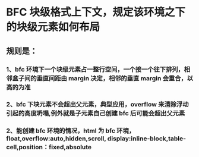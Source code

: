 # BFC 块级格式上下文，规定该环境之下的块级元素如何布局

## 规则是：

### 1、bfc 环境下一个块级元素占一整行空间，一个接一个往下排列，相邻盒子间的垂直间距由 margin 决定，相邻的垂直 margin 会重合，以高的为准

### 2、bfc 下块元素不会超出父元素，典型应用，overflow 来清除浮动引起的高度坍塌,例外就是子元素自己创建 bfc 后可能会超出父元素

### 2、能创建 bfc 环境的情况，html 为 bfc 环境，float,overflow:auto,hidden,scroll, display:inline-block,table-cell,position：fixed,absolute
